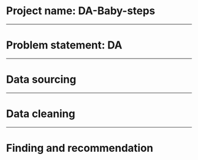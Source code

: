 # Project name: DA-Baby-steps

---

# Problem statement: DA

---
# Data sourcing
---
# Data cleaning

---
# Finding and recommendation
